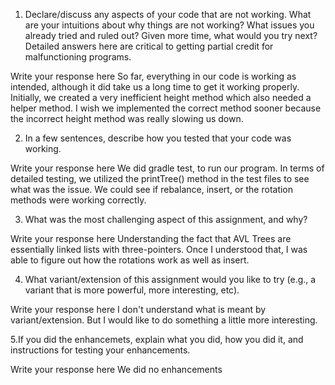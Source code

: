 
1. Declare/discuss any aspects of your code that are not working. What are your intuitions about why things are not working? What issues you already tried and ruled out? Given more time, what would you try next? Detailed answers here are critical to getting partial credit for malfunctioning programs.

Write your response here
So far, everything in our code is working as intended, although it did take us a long time to get it working properly. Initially, we created a very inefficient height method which also needed a helper method. I wish we implemented the correct method sooner because the incorrect height method was really slowing us down.



2. In a few sentences, describe how you tested that your code was working.

Write your response here
We did gradle test, to run our program. In terms of detailed testing, we utilized the printTree() method in the test files to see what was the issue. We could see if rebalance, insert, or the rotation methods were working correctly. 


3. What was the most challenging aspect of this assignment, and why?

Write your response here
Understanding the fact that AVL Trees are essentially linked lists with three-pointers. Once I understood that, I was able to figure out how the rotations work as well as insert. 


4. What variant/extension of this assignment would you like to try (e.g., a variant that is more powerful, more interesting, etc).

Write your response here
I don't understand what is meant by variant/extension. But I would like to do something a little more interesting. 


5.If you did the enhancemets, explain what you did, how you did it, and instructions for testing your enhancements.

Write your response here
We did no enhancements


